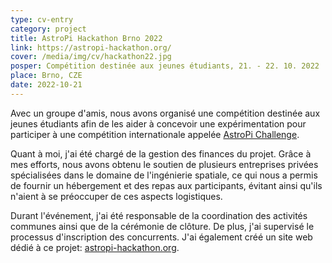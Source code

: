 ```yaml
---
type: cv-entry
category: project
title: AstroPi Hackathon Brno 2022
link: https://astropi-hackathon.org/
cover: /media/img/cv/hackathon22.jpg
posper: Compétition destinée aux jeunes étudiants, 21. - 22. 10. 2022
place: Brno, CZE
date: 2022-10-21
---
```

Avec un groupe d'amis, nous avons organisé une compétition destinée aux jeunes étudiants afin de les aider à concevoir une expérimentation pour participer à une compétition internationale appelée [AstroPi Challenge](https://astro-pi.org/).

Quant à moi, j'ai été chargé de la gestion des finances du projet. Grâce à mes efforts, nous avons obtenu le soutien de plusieurs entreprises privées spécialisées dans le domaine de l'ingénierie spatiale, ce qui nous a permis de fournir un hébergement et des repas aux participants, évitant ainsi qu'ils n'aient à se préoccuper de ces aspects logistiques.

Durant l'événement, j'ai été responsable de la coordination des activités communes ainsi que de la cérémonie de clôture. De plus, j'ai supervisé le processus d'inscription des concurrents. J'ai également créé un site web dédié à ce projet: [astropi-hackathon.org](https://astropi-hackathon.org/).